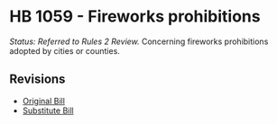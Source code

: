# HB 1059 - Fireworks prohibitions
*Status: Referred to Rules 2 Review.*
Concerning fireworks prohibitions adopted by cities or counties.

## Revisions
* [Original Bill](1/)
* [Substitute Bill](S/)